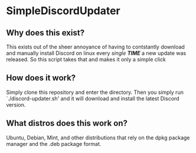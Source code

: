 # SimpleDiscordUpdater

## Why does this exist?
This exists out of the sheer annoyance of having to contstantly download and manually install Discord on linux every *single* ***TIME*** a new update was released. So this script takes that and makes it only a simple click

## How does it work? 
Simply clone this repository and enter the directory. Then you simply run `./discord-updater.sh' and it will download and install the latest Discord version.

## What distros does this work on?
Ubuntu, Debian, Mint, and other distributions that rely on the dpkg package manager and the .deb package format.